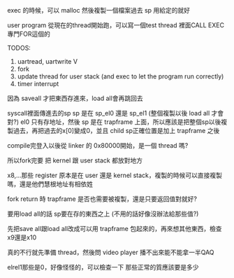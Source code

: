 exec 的時候，可以 malloc 然後複製一個檔案過去
sp 用給定的就好

user program 從現在的thread開始跑，可以寫一個test thread 裡面CALL EXEC 專門FOR這個的

TODOS:
1. uartread, uartwrite V
2. fork
3. update thread for user stack (and exec to let the program run correctly)
4. timer interrupt

因為 saveall 才把東西存進來，load all會再跳回去

syscall裡面傳進去的sp
sp 是在 sp_el0 還是 sp_el1 (整個複製以後 load all 才會對?)
el0 只有存地址，然後 sp 是在 trapframe 上面，所以應該是把整個sp以後複製過去，再把過去的x[0]變成0，並且 child sp正確位置是加上 trapframe 之後

compile完登入以後從 linker 的 0x80000開始，是一個 thread 嗎?


所以fork完要
把 kernel 跟 user stack 都放對地方

x8,...那些 register 原本是在 user 還是 kernel stack，複製的時候可以直接複製嗎，還是他們慧根地址有相依姓

fork return 時 trapframe 是否也需要被複製，還是只要返回值對就好?


要用load all的話 sp要在存的東西之上 (不用的話好像沒辦法給那些值?)

先把save all跟load all改成可以用 trapframe 包起來的，再來想其他東西，檢查x9還是x10

真的不行就先準備 thread，然後問 video player 播不出來能不能拿一半QAQ

elrel1那些是0，好像怪怪的，可以檢查一下 那些正常的質應該要是多少